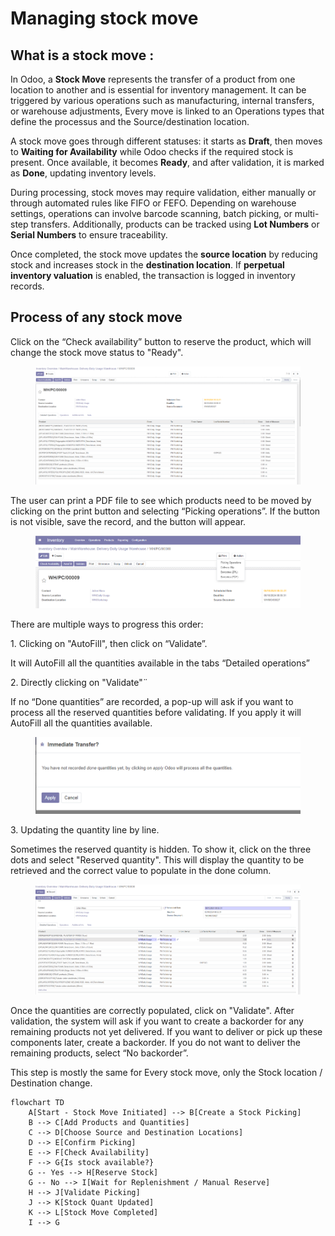 # Managing stock move

## What is a stock move :&#x20;

In Odoo, a **Stock Move** represents the transfer of a product from one location to another and is essential for inventory management. It can be triggered by various operations such as manufacturing, internal transfers, or warehouse adjustments, Every move is linked to an Operations types that define the processus and the Source/destination location.

A stock move goes through different statuses: it starts as **Draft**, then moves to **Waiting for Availability** while Odoo checks if the required stock is present. Once available, it becomes **Ready**, and after validation, it is marked as **Done**, updating inventory levels.

During processing, stock moves may require validation, either manually or through automated rules like FIFO or FEFO. Depending on warehouse settings, operations can involve barcode scanning, batch picking, or multi-step transfers. Additionally, products can be tracked using **Lot Numbers** or **Serial Numbers** to ensure traceability.

&#x20;Once completed, the stock move updates the **source location** by reducing stock and increases stock in the **destination location**. If **perpetual inventory valuation** is enabled, the transaction is logged in inventory records.



## Process of any stock move

Click on the “Check availability” button to reserve the product, which will change the stock move status to "Ready".

<figure><img src="../../.gitbook/assets/image (156).png" alt=""><figcaption></figcaption></figure>

The user can print a PDF file to see which products need to be moved by clicking on the print button and selecting “Picking operations”. If the button is not visible, save the record, and the button will appear.

<figure><img src="../../.gitbook/assets/image (157).png" alt=""><figcaption></figcaption></figure>

There are multiple ways to progress this order:

1\.     Clicking on "AutoFill", then click on “Validate”.

It will AutoFill all the quantities available in the tabs “Detailed operations”

2\.     Directly clicking on "Validate"¨

If no “Done quantities” are recorded, a pop-up will ask if you want to process all the reserved quantities before validating. If you apply it will AutoFill all the quantities available.

<figure><img src="../../.gitbook/assets/image (158).png" alt=""><figcaption></figcaption></figure>

3\.     Updating the quantity line by line.

Sometimes the reserved quantity is hidden. To show it, click on the three dots and select "Reserved quantity". This will display the quantity to be retrieved and the correct value to populate in the done column.

<figure><img src="../../.gitbook/assets/image (159).png" alt=""><figcaption></figcaption></figure>

Once the quantities are correctly populated, click on "Validate". After validation, the system will ask if you want to create a backorder for any remaining products not yet delivered. If you want to deliver or pick up these components later, create a backorder. If you do not want to deliver the remaining products, select “No backorder”.

This step is mostly the same for Every stock move, only the Stock location / Destination change.

```mermaid
flowchart TD
    A[Start - Stock Move Initiated] --> B[Create a Stock Picking]
    B --> C[Add Products and Quantities]
    C --> D[Choose Source and Destination Locations]
    D --> E[Confirm Picking]
    E --> F[Check Availability]
    F --> G{Is stock available?}
    G -- Yes --> H[Reserve Stock]
    G -- No --> I[Wait for Replenishment / Manual Reserve]
    H --> J[Validate Picking]
    J --> K[Stock Quant Updated]
    K --> L[Stock Move Completed]
    I --> G

```

